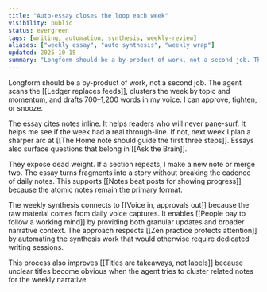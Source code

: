 ```yaml
---
title: "Auto-essay closes the loop each week"
visibility: public
status: evergreen
tags: [writing, automation, synthesis, weekly-review]
aliases: ["weekly essay", "auto synthesis", "weekly wrap"]
updated: 2025-10-15
summary: "Longform should be a by-product of work, not a second job. The agent scans the ledger, clusters the week by topic and momentum, and drafts 700–1,200 words in my voice."
---
```


Longform should be a by-product of work, not a second job. The agent scans the [[Ledger replaces feeds]], clusters the week by topic and momentum, and drafts 700–1,200 words in my voice. I can approve, tighten, or snooze.

The essay cites notes inline. It helps readers who will never pane-surf. It helps me see if the week had a real through-line. If not, next week I plan a sharper arc at [[The Home note should guide the first three steps]]. Essays also surface questions that belong in [[Ask the Brain]].

They expose dead weight. If a section repeats, I make a new note or merge two. The essay turns fragments into a story without breaking the cadence of daily notes. This supports [[Notes beat posts for showing progress]] because the atomic notes remain the primary format.

The weekly synthesis connects to [[Voice in, approvals out]] because the raw material comes from daily voice captures. It enables [[People pay to follow a working mind]] by providing both granular updates and broader narrative context. The approach respects [[Zen practice protects attention]] by automating the synthesis work that would otherwise require dedicated writing sessions.

This process also improves [[Titles are takeaways, not labels]] because unclear titles become obvious when the agent tries to cluster related notes for the weekly narrative.
